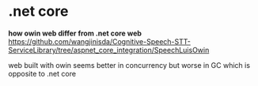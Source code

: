 # .net core

**how owin web differ from .net core web**
https://github.com/wangjinisda/Cognitive-Speech-STT-ServiceLibrary/tree/aspnet_core_integration/SpeechLuisOwin  

web built with owin seems better in concurrency but worse in GC which is opposite to .net core


